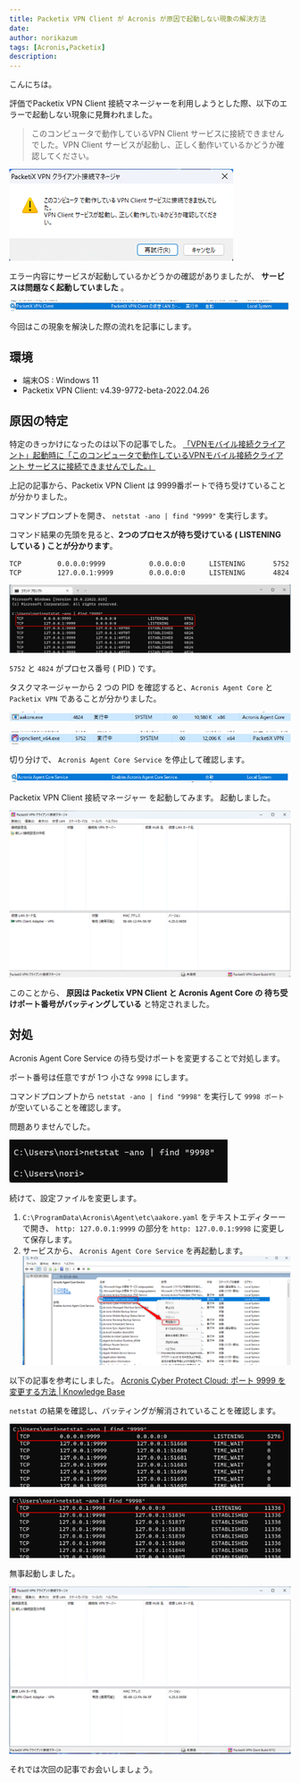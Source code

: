 ```yaml
---
title: Packetix VPN Client が Acronis が原因で起動しない現象の解決方法
date: 
author: norikazum
tags: [Acronis,Packetix]
description: 
---
```


こんにちは。

評価でPacketix VPN Client 接続マネージャーを利用しようとした際、以下のエラーで起動しない現象に見舞われました。

> このコンピュータで動作しているVPN Client サービスに接続できませんでした。VPN Client サービスが起動し、正しく動作いているかどうか確認してください。

![Packetix VPN Client が起動しないエラー内容](images/2022-11-19_17h12_19.png "Packetix VPN Client が起動しないエラー内容")

エラー内容にサービスが起動しているかどうかの確認がありましたが、 **サービスは問題なく起動していました** 。

![Packetix VPN Client のサービス起動状態](images/2022-11-19_17h18_31.png "Packetix VPN Client のサービス起動状態")

今回はこの現象を解決した際の流れを記事にします。

## 環境
- 端末OS : Windows 11
- Packetix VPN Client: v4.39-9772-beta-2022.04.26

## 原因の特定

特定のきっかけになったのは以下の記事でした。
[「VPNモバイル接続クライアント」起動時に「このコンピュータで動作しているVPNモバイル接続クライアント サービスに接続できませんでした。」](https://faq.r4support.epson.jp/app/answers/detail/a_id/2840/~/%E3%80%8Cvpn%E3%83%A2%E3%83%90%E3%82%A4%E3%83%AB%E6%8E%A5%E7%B6%9A%E3%82%AF%E3%83%A9%E3%82%A4%E3%82%A2%E3%83%B3%E3%83%88%E3%80%8D%E8%B5%B7%E5%8B%95%E6%99%82%E3%81%AB%E3%80%8C%E3%81%93%E3%81%AE%E3%82%B3%E3%83%B3%E3%83%94%E3%83%A5%E3%83%BC%E3%82%BF%E3%81%A7%E5%8B%95%E4%BD%9C%E3%81%97%E3%81%A6%E3%81%84%E3%82%8Bvpn%E3%83%A2%E3%83%90%E3%82%A4%E3%83%AB%E6%8E%A5%E7%B6%9A%E3%82%AF%E3%83%A9%E3%82%A4%E3%82%A2%E3%83%B3%E3%83%88-%E3%82%B5%E3%83%BC%E3%83%93%E3%82%B9%E3%81%AB%E6%8E%A5%E7%B6%9A%E3%81%A7%E3%81%8D%E3%81%BE%E3%81%9B%E3%82%93%E3%81%A7%E3%81%97%E3%81%9F%E3%80%82%E3%80%8D)

上記の記事から、Packetix VPN Client は 9999番ポートで待ち受けていることが分かりました。

コマンドプロンプトを開き、 `netstat -ano | find "9999"` を実行します。

コマンド結果の先頭を見ると、**2つのプロセスが待ち受けている ( LISTENING している ) ことが分かります**。
```
TCP         0.0.0.0:9999           0.0.0.0:0      LISTENING       5752
TCP         127.0.0.1:9999         0.0.0.0:0      LISTENING       4824
```

![netstat の結果](images/2022-11-19_17h55_48.png "netstat の結果")

 `5752` と `4824` がプロセス番号 ( PID ) です。

タスクマネージャーから 2 つの PID を確認すると、`Acronis Agent Core` と `Packetix VPN` であることが分かりました。

![Acronis Agent Core のプロセス](images/2022-11-19_17h59_53.png "Acronis Agent Core のプロセス")

![Packetix VPN のプロセス](images/2022-11-19_18h00_18.png "Packetix VPN のプロセス")

切り分けで、 `Acronis Agent Core Service` を停止して確認します。

![Acronis Agent Core の停止](images/2022-11-19_20h59_17.png "Acronis Agent Core の停止")

Packetix VPN Client 接続マネージャー を起動してみます。
起動しました。

![Packetix VPN Client を起動](images/2022-11-19_21h00_26.png "Packetix VPN Client を起動")

このことから、 **原因は Packetix VPN Client と Acronis Agent Core の 待ち受けポート番号がバッティングしている** と特定されました。

## 対処
Acronis Agent Core Service の待ち受けポートを変更することで対処します。

ポート番号は任意ですが 1つ 小さな `9998` にします。

コマンドプロンプトから `netstat -ano | find "9998"` を実行して `9998 ポート` が空いていることを確認します。

問題ありませんでした。

![9998 ポートが空いていることを確認](images/2022-11-19_21h06_13.png "9998 ポートが空いていることを確認")

続けて、設定ファイルを変更します。

1. `C:\ProgramData\Acronis\Agent\etc\aakore.yaml` をテキストエディターーで開き、 `http: 127.0.0.1:9999` の部分を `http: 127.0.0.1:9998` に変更して保存します。
1. サービスから、 `Acronis Agent Core Service` を再起動します。
![Acronis Agent Core Service を再起動](images/2022-11-19_22h11_56.png "Acronis Agent Core Service を再起動")

以下の記事を参考にしました。
[Acronis Cyber Protect Cloud: ポート 9999 を変更する方法 | Knowledge Base](https://kb.acronis.com/node/68127)

`netstat` の結果を確認し、バッティングが解消されていることを確認します。

![9999 番ポートで Packetix VPN Client が動作している](images/2022-11-19_22h14_12.png "9999 番ポートで Packetix VPN Client が動作している")

![9998 番ポートで Acronis Agent Core Service が動作している](images/2022-11-19_22h14_18.png "9998 番ポートで Acronis Agent Core Service が動作している")

無事起動しました。

![Packetix VPN Client が正常に起動](images/2022-11-19_22h18_06.png "9998番ポートでPacketix VPN Client が正常に起動")

それでは次回の記事でお会いしましょう。

